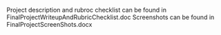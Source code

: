 Project description and rubroc checklist  can be found in FinalProjectWriteupAndRubricChecklist.doc
Screenshots can be found in FinalProjectScreenShots.docx

